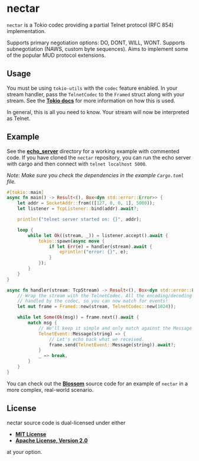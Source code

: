 # nectar

`nectar` is a Tokio codec providing a partial Telnet protocol (RFC 854)
implementation.

Supports primary negotiation options: DO, DONT, WILL, WONT. Supports
subnegotiation (NAWS, custom byte sequences). Aims to implement some of the
popular MUD protocol extensions.

## Usage

You must be using `tokio-utils` with the  `codec` feature enabled. In your
stream handler, pass the `TelnetCodec` to the `Framed` struct along with your
stream. See the **[Tokio
docs](https://docs.rs/tokio-util/latest/tokio_util/codec/struct.Framed.html)**
for more information on how this is used.

In general, this is all you need to know. Your stream will now be interpreted as
Telnet.

## Example

See the **[echo_server](/examples/echo_server)** directory for a working example
with commented code. If you have cloned the `nectar` repository,  you can run
the echo server with cargo and then connect with `telnet localhost 5000`.

*Note: Make sure you check the dependencies in the example `Cargo.toml` file.*

```rust
#[tokio::main]
async fn main() -> Result<(), Box<dyn std::error::Error>> {
    let addr = SocketAddr::from(([127, 0, 0, 1], 5000));
    let listener = TcpListener::bind(addr).await?;

    println!("telnet server started on: {}", addr);

    loop {
        while let Ok((stream, _)) = listener.accept().await {
            tokio::spawn(async move {
                if let Err(e) = handler(stream).await {
                    eprintln!("error: {}", e);
                }
            });
        }
    }
}

async fn handler(stream: TcpStream) -> Result<(), Box<dyn std::error::Error>> {
    // Wrap the stream with the TelnetCodec. All the encoding/decoding is
    // handled by the codec, so you can now match for events!
    let mut frame = Framed::new(stream, TelnetCodec::new(1024));

    while let Some(Ok(msg)) = frame.next().await {
        match msg {
            // We'll keep it simple and only match against the Message event.
            TelnetEvent::Message(string) => {
                // Let's echo back what we received.
                frame.send(TelnetEvent::Message(string)).await?;
            }
            _ => break,
        }
    }
}
```

You can check out the **[Blossom](https://github.com/robertwayne/blossom)**
source code for an example of `nectar` in a more complex, real-world scenario.

## License

nectar source code is dual-licensed under either

- **[MIT License](/docs/LICENSE-MIT)**
- **[Apache License, Version 2.0](/docs/LICENSE-APACHE)**

at your option.
